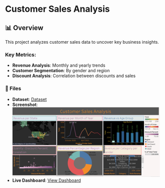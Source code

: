 # Customer Sales Analysis

## 📊 Overview
This project analyzes customer sales data to uncover key business insights.

### Key Metrics:
- **Revenue Analysis**: Monthly and yearly trends
- **Customer Segmentation**: By gender and region
- **Discount Analysis**: Correlation between discounts and sales

### 📂 Files
- **Dataset**: [Dataset](./sales_data.csv)
- **Screenshot**: ![Dashboard Screenshot](./image.png)
- **Live Dashboard**: [View Dashboard](https://public.tableau.com/views/CustomerSalesAnalysis_17324728261210/CustomerSalesAnalysis?:language=en-US&publish=yes&:sid=&:redirect=auth&:display_count=n&:origin=viz_share_link)

